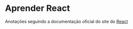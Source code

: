 # Aprender React

Anotações seguindo a documentação oficial do site do [React](https://pt-br.react.dev/learn)